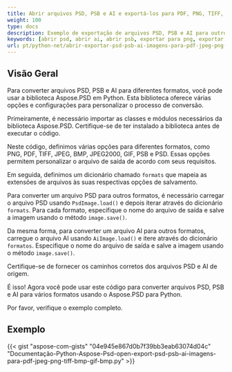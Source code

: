 ```yaml
---
title: Abrir arquivos PSD, PSB e AI e exportá-los para PDF, PNG, TIFF, GIF, BMP, JPEG
weight: 100
type: docs
description: Exemplo de exportação de arquivos PSD, PSB e AI para outros formatos
keywords: [abrir psd, abrir ai, abrir psb, exportar para png, exportar para pdf, exportar para jpeg, exportar para tiff, api psd, python, exemplo de código]
url: pt/python-net/abrir-exportar-psd-psb-ai-imagens-para-pdf-jpeg-png-tiff-bmp-gif-bmp/
---
```


## **Visão Geral**
Para converter arquivos PSD, PSB e AI para diferentes formatos, você pode usar a biblioteca Aspose.PSD em Python. Esta biblioteca oferece várias opções e configurações para personalizar o processo de conversão.

Primeiramente, é necessário importar as classes e módulos necessários da biblioteca Aspose.PSD. Certifique-se de ter instalado a biblioteca antes de executar o código.

Neste código, definimos várias opções para diferentes formatos, como PNG, PDF, TIFF, JPEG, BMP, JPEG2000, GIF, PSB e PSD. Essas opções permitem personalizar o arquivo de saída de acordo com seus requisitos.

Em seguida, definimos um dicionário chamado `formats` que mapeia as extensões de arquivos às suas respectivas opções de salvamento.

Para converter um arquivo PSD para outros formatos, é necessário carregar o arquivo PSD usando `PsdImage.load()` e depois iterar através do dicionário `formats`. Para cada formato, especifique o nome do arquivo de saída e salve a imagem usando o método `image.save()`.

Da mesma forma, para converter um arquivo AI para outros formatos, carregue o arquivo AI usando `AiImage.load()` e itere através do dicionário `formatos`. Especifique o nome do arquivo de saída e salve a imagem usando o método `image.save()`.

Certifique-se de fornecer os caminhos corretos dos arquivos PSD e AI de origem.

É isso! Agora você pode usar este código para converter arquivos PSD, PSB e AI para vários formatos usando o Aspose.PSD para Python.

Por favor, verifique o exemplo completo.

## **Exemplo**
{{< gist "aspose-com-gists" "04e945e867d0b7f39bb3eab63074d04c" "Documentação-Python-Aspose-Psd-open-export-psd-psb-ai-imagens-para-pdf-jpeg-png-tiff-bmp-gif-bmp.py" >}}
